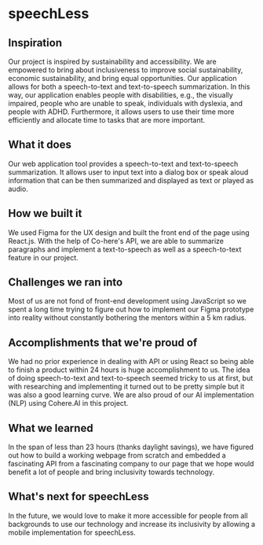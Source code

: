 # speechLess

## Inspiration
Our project is inspired by sustainability and accessibility. We are empowered to bring about inclusiveness to improve social sustainability, economic sustainability, and bring equal opportunities. Our application allows for both a speech-to-text and text-to-speech summarization. In this way, our application enables people with disabilities, e.g., the visually impaired, people who are unable to speak, individuals with dyslexia, and people with ADHD. Furthermore, it allows users to use their time more efficiently and allocate time to tasks that are more important.

## What it does
Our web application tool provides a speech-to-text and text-to-speech summarization. It allows user to input text into a dialog box or speak aloud information that can be then summarized and displayed as text or played as audio.

## How we built it   
We used Figma for the UX design and built the front end of the page using React.js. With the help of Co-here's API, we are able to summarize paragraphs and implement a text-to-speech as well as a speech-to-text feature in our project.

## Challenges we ran into  
Most of us are not fond of front-end development using JavaScript so we spent a long time trying to figure out how to implement our Figma prototype into reality without constantly bothering the mentors within a 5 km radius.

## Accomplishments that we're proud of  
We had no prior experience in dealing with API or using React so being able to finish a product within 24 hours is huge accomplishment to us. The idea of doing speech-to-text and text-to-speech seemed tricky to us at first, but with researching and implementing it turned out to be pretty simple but it was also a good learning curve. We are also proud of our AI implementation (NLP) using Cohere.AI in this project.

## What we learned  
In the span of less than 23 hours (thanks daylight savings), we have figured out how to build a working webpage from scratch and embedded a fascinating API from a fascinating company to our page that we hope would benefit a lot of people and bring inclusivity towards technology.

## What's next for speechLess    
In the future, we would love to make it more accessible for people from all backgrounds to use our technology and increase its inclusivity by allowing a mobile implementation for speechLess.